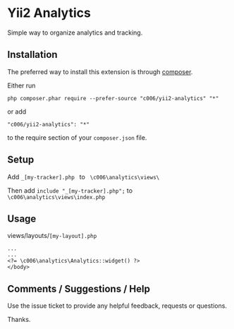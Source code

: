 Yii2  Analytics
===================


Simple way to organize analytics and tracking.


Installation
------------

The preferred way to install this extension is through [composer](http://getcomposer.org/download/).

Either run

```
php composer.phar require --prefer-source "c006/yii2-analytics" "*"
```

or add

```
"c006/yii2-analytics": "*"
```

to the require section of your `composer.json` file.

Setup
-----

Add `_[my-tracker].php ` to ` \c006\analytics\views\`

Then add `include "_[my-tracker].php";` to ` \c006\analytics\views\index.php`

Usage
-----

views/layouts/`[my-layout].php`
>
    ...
    ...
    <?= \c006\analytics\Analytics::widget() ?>
    </body>



Comments / Suggestions / Help
--------------------

Use the issue ticket to provide any helpful feedback, requests or questions.

Thanks.


